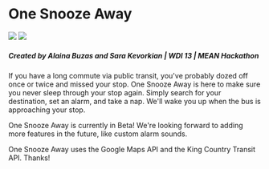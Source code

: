 <h1>One Snooze Away</h1>

<img src="css/images/app-screenshot-1.png"> <img src="css/images/app-screenshot-2.png">

<h5>Created by Alaina Buzas and Sara Kevorkian | WDI 13 | MEAN Hackathon</h5>

<p>If you have a long commute via public transit, you've probably dozed off once or twice and missed your stop. One Snooze Away is here to make sure you never sleep through your stop again. Simply search for your destination, set an alarm, and take a nap. We'll wake you up when the bus is approaching your stop.</p>

<p>One Snooze Away is currently in Beta! We're looking forward to adding more features in the future, like custom alarm sounds.</p>

<p>One Snooze Away uses the Google Maps API and the King Country Transit API. Thanks!</p>
